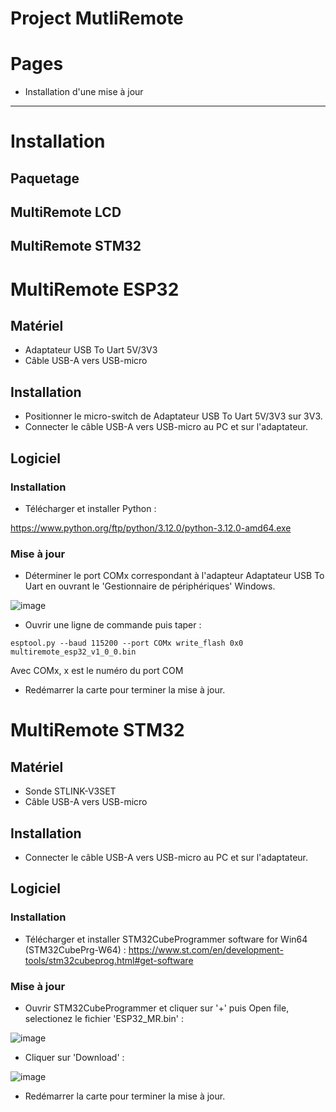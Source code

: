 Project MutliRemote
=============================

# Pages
- Installation d'une mise à jour

----------------------------------

# Installation


## Paquetage


## MultiRemote LCD

## MultiRemote STM32

# MultiRemote ESP32
## Matériel
- Adaptateur USB To Uart 5V/3V3
- Câble USB-A vers USB-micro

## Installation
- Positionner le micro-switch de Adaptateur USB To Uart 5V/3V3 sur 3V3.
- Connecter le câble USB-A vers USB-micro au PC et sur l'adaptateur.
  
## Logiciel
### Installation
- Télécharger et installer Python :

https://www.python.org/ftp/python/3.12.0/python-3.12.0-amd64.exe

### Mise à jour
- Déterminer le port COMx correspondant à l'adapteur Adaptateur USB To Uart en ouvrant le 'Gestionnaire de périphériques' Windows.

![image](https://github.com/danpham/multiremote.github.io/assets/150057/038936b2-5daa-4afe-b7f6-6eaf2739dc59)

- Ouvrir une ligne de commande puis taper :
```
esptool.py --baud 115200 --port COMx write_flash 0x0 multiremote_esp32_v1_0_0.bin
```
Avec COMx, x est le numéro du port COM

- Redémarrer la carte pour terminer la mise à jour.

# MultiRemote STM32
## Matériel
- Sonde STLINK-V3SET
- Câble USB-A vers USB-micro

## Installation

- Connecter le câble USB-A vers USB-micro au PC et sur l'adaptateur.
  
## Logiciel
### Installation
- Télécharger et installer STM32CubeProgrammer software for Win64 (STM32CubePrg-W64) :
https://www.st.com/en/development-tools/stm32cubeprog.html#get-software

### Mise à jour
- Ouvrir STM32CubeProgrammer et cliquer sur '+' puis Open file, selectionez le fichier 'ESP32_MR.bin' :

![image](https://github.com/danpham/multiremote.github.io/assets/150057/81b6a269-3c49-45da-b97a-1f2f2f7a5482)

- Cliquer sur 'Download' :

![image](https://github.com/danpham/multiremote.github.io/assets/150057/50e1a85b-c25f-4a17-ae54-6b273bafdf93)

- Redémarrer la carte pour terminer la mise à jour.

